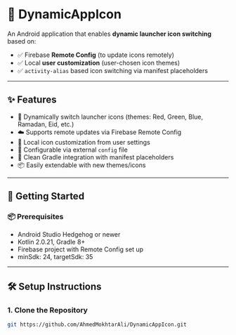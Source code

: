 # 🔀 DynamicAppIcon

An Android application that enables **dynamic launcher icon switching** based on:

- ✅ Firebase **Remote Config** (to update icons remotely)
- ✅ Local **user customization** (user-chosen icon themes)
- ✅ `activity-alias` based icon switching via manifest placeholders

---

## ✨ Features

- 🎨 Dynamically switch launcher icons (themes: Red, Green, Blue, Ramadan, Eid, etc.)
- ☁️ Supports remote updates via Firebase Remote Config
- 👤 Local icon customization from user settings
- 🔧 Configurable via external `config` file
- 🧩 Clean Gradle integration with manifest placeholders
- 📦 Easily extendable with new themes/icons

---

## 🚀 Getting Started

### 📦 Prerequisites

- Android Studio Hedgehog or newer
- Kotlin 2.0.21, Gradle 8+
- Firebase project with Remote Config set up
- minSdk: 24, targetSdk: 35

---

## 🛠️ Setup Instructions

### 1. Clone the Repository

```bash
git https://github.com/AhmedMokhtarAli/DynamicAppIcon.git
